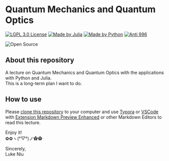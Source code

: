 # Quantum Mechanics and Quantum Optics

[![LGPL 3.0 License](https://github.com/ConAntares/Temples/blob/master/Attachments/LicenseLGPL3.0.svg)](https://www.gnu.org/licenses/lgpl-3.0)
[![Made by Julia](https://github.com/ConAntares/Temples/blob/master/Attachments/MadebyJulia.svg)](https://julialang.org/)
[![Made by Python](https://github.com/ConAntares/Temples/blob/master/Attachments/MadebyPython.svg)](https://www.python.org/)
[![Anti 996](https://github.com/ConAntares/Temples/blob/master/Attachments/LinkNPL.svg)](https://996.icu)

![Open Source](https://github.com/ConAntares/Temples/blob/master/Attachments/OpenSource.svg)

## About this repository

A lecture on Quantum Mechanics and Quantum Optics with the applications with Python and Julia.  
This is a long-term plan I want to do.

## How to use

Please [clone this repository](https://github.com/ConAntares/Quantum_Mechanics.git) to your computer and use [Typora](https://www.typora.io/) or [VSCode](https://code.visualstudio.com/) with [Extension Markdown Preview Enhanced](https://marketplace.visualstudio.com/items?itemName=shd101wyy.markdown-preview-enhanced) or other Markdown Editors to read this lecture.

Enjoy it!  
✿✿ヽ(°▽°)ノ✿✿

Sincerely,  
Luke Niu